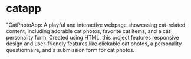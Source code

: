 # catapp
"CatPhotoApp: A playful and interactive webpage showcasing cat-related content, including adorable cat photos, favorite cat items, and a cat personality form. Created using HTML, this project features responsive design and user-friendly features like clickable cat photos, a personality questionnaire, and a submission form for cat photos. 
